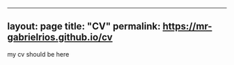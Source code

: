 -------------------------------------------------
layout: page
title: "CV"
permalink: https://mr-gabrielrios.github.io/cv
-------------------------------------------------

my cv should be here
